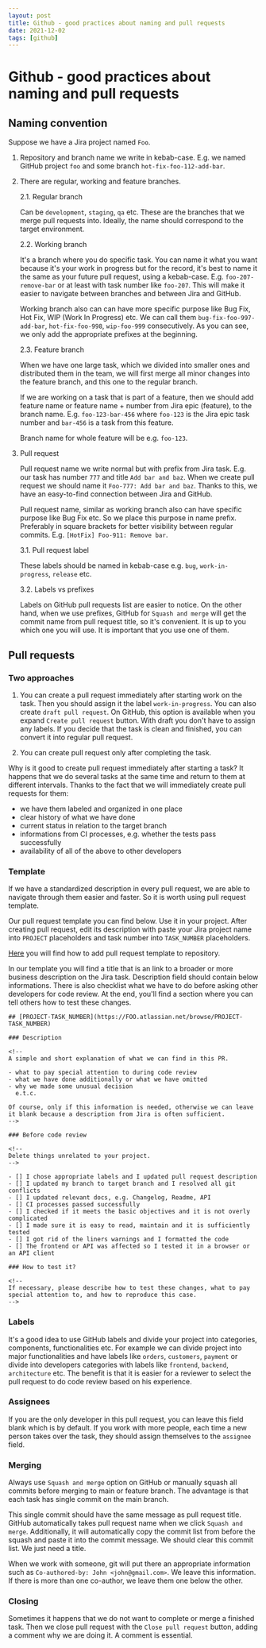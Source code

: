 ```yaml
---
layout: post
title: Github - good practices about naming and pull requests
date: 2021-12-02
tags: [github]
---
```


# Github - good practices about naming and pull requests

## Naming convention

Suppose we have a Jira project named `Foo`.

1. Repository and branch name we write in kebab-case. E.g. we named GitHub project `foo` and some branch `hot-fix-foo-112-add-bar`.

2. There are regular, working and feature branches.

   2.1. Regular branch

   Can be `development`, `staging`, `qa` etc. These are the branches that we merge pull requests into. Ideally, the name should correspond to the target environment.

   2.2. Working branch

   It's a branch where you do specific task. You can name it what you want because it's your work in progress but for the record, it's best to name it the same as your future pull request, using a kebab-case. E.g. `foo-207-remove-bar` or at least with task number like `foo-207`. This will make it easier to navigate between branches and between Jira and GitHub.

   Working branch also can can have more specific purpose like Bug Fix, Hot Fix, WIP (Work In Progress) etc. We can call them `bug-fix-foo-997-add-bar`, `hot-fix-foo-998`, `wip-foo-999` consecutively. As you can see, we only add the appropriate prefixes at the beginning.

   2.3. Feature branch

   When we have one large task, which we divided into smaller ones and distributed them in the team, we will first merge all minor changes into the feature branch, and this one to the regular branch.

   If we are working on a task that is part of a feature, then we should add feature name or feature name + number from Jira epic (feature), to the branch name. E.g. `foo-123-bar-456` where `foo-123` is the Jira epic task number and `bar-456` is a task from this feature.

   Branch name for whole feature will be e.g. `foo-123`.

3. Pull request

   Pull request name we write normal but with prefix from Jira task. E.g. our task has number `777` and title `Add bar and baz`. When we create pull request we should name it `Foo-777: Add bar and baz`. Thanks to this, we have an easy-to-find connection between Jira and GitHub.

   Pull request name, similar as working branch also can have specific purpose like Bug Fix etc. So we place this purpose in name prefix. Preferably in square brackets for better visibility between regular commits. E.g. `[HotFix] Foo-911: Remove bar`.

   3.1. Pull request label

   These labels should be named in kebab-case e.g. `bug`, `work-in-progress`, `release` etc.

   3.2. Labels vs prefixes

   Labels on GitHub pull requests list are easier to notice. On the other hand, when we use prefixes, GitHub for `Squash and merge` will get the commit name from pull request title, so it's convenient. It is up to you which one you will use. It is important that you use one of them.

## Pull requests

### Two approaches

1. You can create a pull request immediately after starting work on the task. Then you should assign it the label `work-in-progress`. You can also create `draft pull request`. On GitHub, this option is available when you expand `Create pull request` button. With draft you don't have to assign any labels. If you decide that the task is clean and finished, you can convert it into regular pull request.

2. You can create pull request only after completing the task.

Why is it good to create pull request immediately after starting a task? It happens that we do several tasks at the same time and return to them at different intervals. Thanks to the fact that we will immediately create pull requests for them:

- we have them labeled and organized in one place
- clear history of what we have done
- current status in relation to the target branch
- informations from CI processes, e.g. whether the tests pass successfully
- availability of all of the above to other developers

### Template

If we have a standardized description in every pull request, we are able to navigate through them easier and faster. So it is worth using pull request template.

Our pull request template you can find below. Use it in your project. After creating pull request, edit its description with paste your Jira project name into `PROJECT` placeholders and task number into `TASK_NUMBER` placeholders.

[Here](https://docs.github.com/en/communities/using-templates-to-encourage-useful-issues-and-pull-requests/creating-a-pull-request-template-for-your-repository) you will find how to add pull request template to repository.

In our template you will find a title that is an link to a broader or more business description on the Jira task. Description field should contain below informations. There is also checklist what we have to do before asking other developers for code review. At the end, you'll find a section where you can tell others how to test these changes.

```
## [PROJECT-TASK_NUMBER](https://FOO.atlassian.net/browse/PROJECT-TASK_NUMBER)

### Description

<!--
A simple and short explanation of what we can find in this PR.

- what to pay special attention to during code review
- what we have done additionally or what we have omitted
- why we made some unusual decision
  e.t.c.

Of course, only if this information is needed, otherwise we can leave it blank because a description from Jira is often sufficient.
-->

### Before code review

<!--
Delete things unrelated to your project.
-->

- [] I chose appropriate labels and I updated pull request description
- [] I updated my branch to target branch and I resolved all git conflicts
- [] I updated relevant docs, e.g. Changelog, Readme, API
- [] CI processes passed successfully
- [] I checked if it meets the basic objectives and it is not overly complicated
- [] I made sure it is easy to read, maintain and it is sufficiently tested
- [] I got rid of the liners warnings and I formatted the code
- [] The frontend or API was affected so I tested it in a browser or an API client

### How to test it?

<!--
If necessary, please describe how to test these changes, what to pay special attention to, and how to reproduce this case.
-->
```

### Labels

It's a good idea to use GitHub labels and divide your project into categories, components, functionalities etc. For example we can divide project into major functionalities and have labels like `orders`, `customers`, `payment` or divide into developers categories with labels like `frontend`, `backend`, `architecture` etc. The benefit is that it is easier for a reviewer to select the pull request to do code review based on his experience.

### Assignees

If you are the only developer in this pull request, you can leave this field blank which is by default. If you work with more people, each time a new person takes over the task, they should assign themselves to the `assignee` field.

### Merging

Always use `Squash and merge` option on GitHub or manually squash all commits before merging to main or feature branch. The advantage is that each task has single commit on the main branch.

This single commit should have the same message as pull request title. GitHub automatically takes pull request name when we click `Squash and merge`. Additionally, it will automatically copy the commit list from before the squash and paste it into the commit message. We should clear this commit list. We just need a title.

When we work with someone, git will put there an appropriate information such as `Co-authored-by: John <john@gmail.com>`. We leave this information. If there is more than one co-author, we leave them one below the other.

### Closing

Sometimes it happens that we do not want to complete or merge a finished task. Then we close pull request with the `Close pull request` button, adding a comment why we are doing it. A comment is essential.
